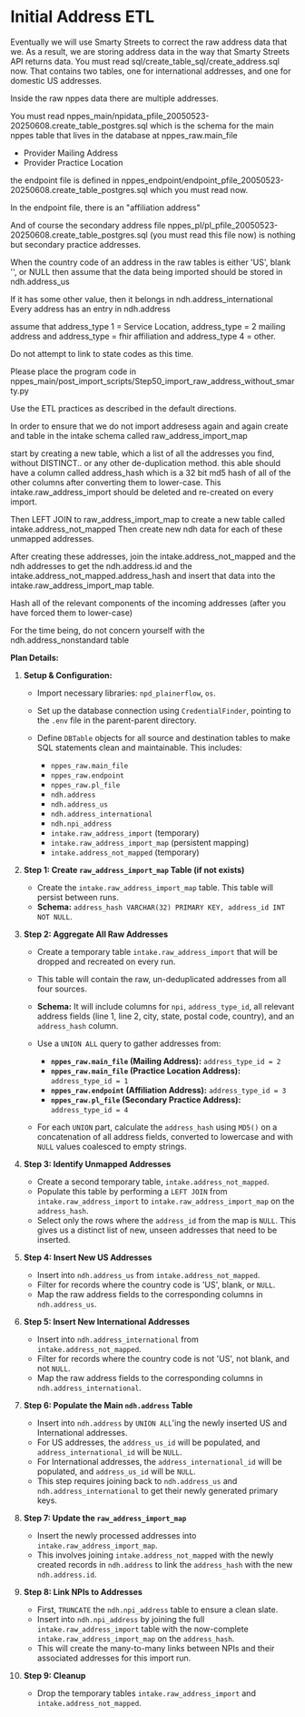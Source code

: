 Initial Address ETL
===================

Eventually we will use Smarty Streets to correct the raw address data that we.
As a result, we are storing address data in the way that Smarty Streets API returns data. You must read sql/create_table_sql/create_address.sql now.
That contains two tables, one for international addresses, and one for domestic US addresses.

Inside the raw nppes data there are multiple addresses.

You must read nppes_main/npidata_pfile_20050523-20250608.create_table_postgres.sql which is the schema for the main nppes table
that lives in the database at nppes_raw.main_file

* Provider Mailing Address
* Provider Practice Location

the endpoint file is defined in nppes_endpoint/endpoint_pfile_20050523-20250608.create_table_postgres.sql which you must read now.

In the endpoint file, there is an "affiliation address"

And of course the secondary address file nppes_pl/pl_pfile_20050523-20250608.create_table_postgres.sql (you must read this file now)
is nothing but secondary practice addresses.

When the country code of an address in the raw tables is either 'US', blank '', or NULL then assume that the data being imported should be stored in
ndh.address_us

If it has some other value, then it belongs in ndh.address_international
Every address has an entry in ndh.address

assume that address_type 1 = Service Location, address_type = 2 mailing address and address_type = fhir affiliation and address_type 4 = other.

Do not attempt to link to state codes as this time.

Please place the program code in nppes_main/post_import_scripts/Step50_import_raw_address_without_smarty.py

Use the ETL practices as described in the default directions.  

In order to ensure that we do not import addresess again and again create and table in the intake schema called raw_address_import_map

start by creating a new table, which a list of all the addresses you find, without DISTINCT.. or any other de-duplication method.
this able should have a column called address_hash which is a 32 bit md5 hash of all of the other columns after converting them to lower-case. 
This intake.raw_address_import should be deleted and re-created on every import.

Then LEFT JOIN to raw_address_import_map to create a new table called intake.address_not_mapped
Then create new ndh data for each of these unmapped addresses.

After creating these addresses, join the intake.address_not_mapped and the ndh addresses to get the ndh.address.id and the intake.address_not_mapped.address_hash and insert that data into the intake.raw_address_import_map table.

Hash all of the relevant components of the incoming addresses (after you have forced them to lower-case)

For the time being, do not concern yourself with the ndh.address_nonstandard table

__Plan Details:__

1. __Setup & Configuration:__

   - Import necessary libraries: `npd_plainerflow`, `os`.

   - Set up the database connection using `CredentialFinder`, pointing to the `.env` file in the parent-parent directory.

   - Define `DBTable` objects for all source and destination tables to make SQL statements clean and maintainable. This includes:

     - `nppes_raw.main_file`
     - `nppes_raw.endpoint`
     - `nppes_raw.pl_file`
     - `ndh.address`
     - `ndh.address_us`
     - `ndh.address_international`
     - `ndh.npi_address`
     - `intake.raw_address_import` (temporary)
     - `intake.raw_address_import_map` (persistent mapping)
     - `intake.address_not_mapped` (temporary)

2. __Step 1: Create `raw_address_import_map` Table (if not exists)__

   - Create the `intake.raw_address_import_map` table. This table will persist between runs.
   - __Schema:__ `address_hash VARCHAR(32) PRIMARY KEY, address_id INT NOT NULL`.

3. __Step 2: Aggregate All Raw Addresses__

   - Create a temporary table `intake.raw_address_import` that will be dropped and recreated on every run.

   - This table will contain the raw, un-deduplicated addresses from all four sources.

   - __Schema:__ It will include columns for `npi`, `address_type_id`, all relevant address fields (line 1, line 2, city, state, postal code, country), and an `address_hash` column.

   - Use a `UNION ALL` query to gather addresses from:

     - __`nppes_raw.main_file` (Mailing Address):__ `address_type_id = 2`
     - __`nppes_raw.main_file` (Practice Location Address):__ `address_type_id = 1`
     - __`nppes_raw.endpoint` (Affiliation Address):__ `address_type_id = 3`
     - __`nppes_raw.pl_file` (Secondary Practice Address):__ `address_type_id = 4`

   - For each `UNION` part, calculate the `address_hash` using `MD5()` on a concatenation of all address fields, converted to lowercase and with `NULL` values coalesced to empty strings.

4. __Step 3: Identify Unmapped Addresses__

   - Create a second temporary table, `intake.address_not_mapped`.
   - Populate this table by performing a `LEFT JOIN` from `intake.raw_address_import` to `intake.raw_address_import_map` on the `address_hash`.
   - Select only the rows where the `address_id` from the map is `NULL`. This gives us a distinct list of new, unseen addresses that need to be inserted.

5. __Step 4: Insert New US Addresses__

   - Insert into `ndh.address_us` from `intake.address_not_mapped`.
   - Filter for records where the country code is 'US', blank, or `NULL`.
   - Map the raw address fields to the corresponding columns in `ndh.address_us`.

6. __Step 5: Insert New International Addresses__

   - Insert into `ndh.address_international` from `intake.address_not_mapped`.
   - Filter for records where the country code is not 'US', not blank, and not `NULL`.
   - Map the raw address fields to the corresponding columns in `ndh.address_international`.

7. __Step 6: Populate the Main `ndh.address` Table__

   - Insert into `ndh.address` by `UNION ALL`'ing the newly inserted US and International addresses.
   - For US addresses, the `address_us_id` will be populated, and `address_international_id` will be `NULL`.
   - For International addresses, the `address_international_id` will be populated, and `address_us_id` will be `NULL`.
   - This step requires joining back to `ndh.address_us` and `ndh.address_international` to get their newly generated primary keys.

8. __Step 7: Update the `raw_address_import_map`__

   - Insert the newly processed addresses into `intake.raw_address_import_map`.
   - This involves joining `intake.address_not_mapped` with the newly created records in `ndh.address` to link the `address_hash` with the new `ndh.address.id`.

9. __Step 8: Link NPIs to Addresses__

   - First, `TRUNCATE` the `ndh.npi_address` table to ensure a clean slate.
   - Insert into `ndh.npi_address` by joining the full `intake.raw_address_import` table with the now-complete `intake.raw_address_import_map` on the `address_hash`.
   - This will create the many-to-many links between NPIs and their associated addresses for this import run.

10. __Step 9: Cleanup__

    - Drop the temporary tables `intake.raw_address_import` and `intake.address_not_mapped`.
